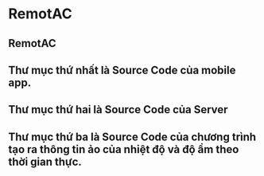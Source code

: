 # RemotAC
RemotAC
----------------------------------------------------------------------------------------
Thư mục thứ nhất là Source Code của mobile app.
------------------------------------------------------------------------------------------------------------------
Thư mục thứ hai là Source Code của Server
-------------------------------------------------------------------------------------------------------------------
Thư mục thứ ba là Source Code của chương trình tạo ra thông tin ảo của nhiệt độ và độ ẩm theo thời gian thực.
--------------------------------------------------------------------------------------------------------------------



